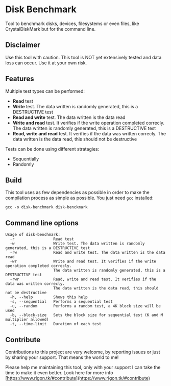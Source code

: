 # Disk Benchmark

Tool to benchmark disks, devices, filesystems or even files, like CrystalDiskMark but for the command line.

## Disclaimer

Use this tool with caution. This tool is NOT yet extensively tested and data loss can occur. Use it at your own risk.

## Features

Multiple test types can be performed:
- **Read** test
- **Write** test. The data written is randomly generated, this is a DESTRUCTIVE test
- **Read and write** test. The data written is the data read 
- **Write and read** test. It verifies if the write operation completed correcly. The data written is randomly generated, this is a DESTRUCTIVE test
- **Read, write and read** test. It verifies if the data was written correcly. The data written is the data read, this should not be destructive

Tests can be done using different stratagies:
- Sequentially
- Randomly

## Build

This tool uses as few dependencies as possible in order to make the compilation process as simple as possible. You just need `gcc` installed:

    gcc -o disk-benchmark disk-benckmark


## Command line options

    Usage of disk-benchmark:
      -r                 Read test
      -w                 Write test. The data written is randomly generated, this is a DESTRUCTIVE test
      -rw                Read and write test. The data written is the data read
      -wr                Write and read test. It verifies if the write operation completed correcly.
                         The data written is randomly generated, this is a DESTRUCTIVE test
      -rwr               Read, write and read test. It verifies if the data was written correcly.
                         The data written is the data read, this should not be destructive
      -h, --help         Shows this help
      -s, --sequential   Performs a sequential test
      -u, --random       Performs a random test, a 4K block size will be used
      -b, --block-size   Sets the block size for sequential test (K and M multiplier allowed)
      -t, --time-limit   Duration of each test


## Contribute

Contributions to this project are very welcome, by reporting issues or just by sharing your support. That means the world to me!

Please help me maintaining this tool, only with your support I can take the time to make it even better. Look here for more info [https://www.rigon.tk/#contribute](https://www.rigon.tk/#contribute)